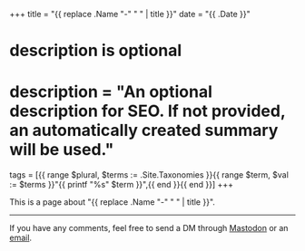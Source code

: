 +++
title = "{{ replace .Name "-" " " | title }}"
date = "{{ .Date }}"

#
# description is optional
#
# description = "An optional description for SEO. If not provided, an automatically created summary will be used."

tags = [{{ range $plural, $terms := .Site.Taxonomies }}{{ range $term, $val := $terms }}"{{ printf "%s" $term }}",{{ end }}{{ end }}]
+++

This is a page about "{{ replace .Name "-" " " | title }}".

---

If you have any comments, feel free to send a DM through [Mastodon](.Site.Params.mastodonUrl) or an [email]({{.Site.Params.email}}).
